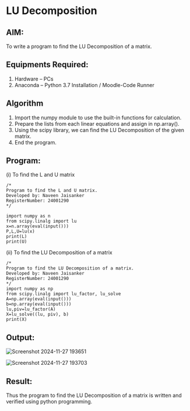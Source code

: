 # LU Decomposition 

## AIM:
To write a program to find the LU Decomposition of a matrix.

## Equipments Required:
1. Hardware – PCs
2. Anaconda – Python 3.7 Installation / Moodle-Code Runner

## Algorithm
1. Import the numpy module to use the built-in functions for calculation.
2. Prepare the lists from each linear equations and assign in np.array().
3.  Using the scipy library, we can find the LU Decomposition of the given matrix.
4. End the program.

## Program:
(i) To find the L and U matrix
```
/*
Program to find the L and U matrix.
Developed by: Naveen Jaisanker
RegisterNumber: 24001290
*/

import numpy as n
from scipy.linalg import lu
x=n.array(eval(input()))
P,L,U=lu(x)
print(L)
print(U)
```
(ii) To find the LU Decomposition of a matrix
```
/*
Program to find the LU Decomposition of a matrix.
Developed by: Naveen Jaisanker
RegisterNumber: 24001290
*/
import numpy as np
from scipy.linalg import lu_factor, lu_solve
A=np.array(eval(input()))
b=np.array(eval(input()))
lu,piv=lu_factor(A)
X=lu_solve((lu, piv), b)
print(X)
```

## Output:
![Screenshot 2024-11-27 193651](https://github.com/user-attachments/assets/e6d7499f-8536-409c-b5ea-0cea2f9d703b)

![Screenshot 2024-11-27 193703](https://github.com/user-attachments/assets/707b511b-3d06-4e62-913d-c50d45335164)


## Result:
Thus the program to find the LU Decomposition of a matrix is written and verified using python programming.

